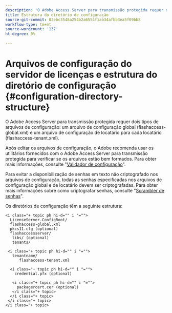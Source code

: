 ```yaml
---
description: 'O Adobe Access Server para transmissão protegida requer dois tipos de arquivos de configuração: um arquivo de configuração global (flashaccess-global.xml) e um arquivo de configuração de locatário para cada locatário (flashaccess-tenant.xml).'
title: Estrutura do diretório de configuração
source-git-commit: 02ebc3548a254b2a6554f1ab34afbb3ea5f09bb8
workflow-type: tm+mt
source-wordcount: '137'
ht-degree: 0%

---
```


# Arquivos de configuração do servidor de licenças e estrutura do diretório de configuração {#configuration-directory-structure}

O Adobe Access Server para transmissão protegida requer dois tipos de arquivos de configuração: um arquivo de configuração global (flashaccess-global.xml) e um arquivo de configuração de locatário para cada locatário (flashaccess-tenant.xml).

Após editar os arquivos de configuração, o Adobe recomenda usar os utilitários fornecidos com o Adobe Access Server para transmissão protegida para verificar se os arquivos estão bem formados. Para obter mais informações, consulte &quot;[Validador de configuração](../../aaxs-protected-streaming/aaxs-protected-streaming-utilities/configuration-validator.md)&quot;.

Para evitar a disponibilização de senhas em texto não criptografado nos arquivos de configuração, todas as senhas especificadas nos arquivos de configuração global e de locatário devem ser criptografadas. Para obter mais informações sobre como criptografar senhas, consulte &quot;[Scrambler de senhas](../../aaxs-protected-streaming/aaxs-protected-streaming-utilities/password-scrambler.md)&quot;.

Os diretórios de configuração têm a seguinte estrutura:

```
<i class="+ topic ph hi-d="" i "="">
  LicenseServer.ConfigRoot/  
  flashaccess-global.xml  
  pkcs11.cfg (optional)  
  flashaccessserver/  
   libs/ (optional)  
   tenants/  
     
 <i class="+ topic ph hi-d="" i "="">
   tenantname/  
      flashaccess-tenant.xml  
       
  <i class="+ topic ph hi-d="" i "="">
    credential.pfx (optional)  
        
   <i class="+ topic ph hi-d="" i "="">
     packagercert.cer (optional) 
   </i class="+ topic> 
  </i class="+ topic> 
 </i class="+ topic> 
</i class="+ topic>
```
